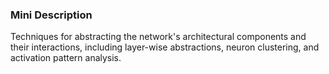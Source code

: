 ### Mini Description

Techniques for abstracting the network's architectural components and their interactions, including layer-wise abstractions, neuron clustering, and activation pattern analysis.
